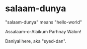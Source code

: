 # salaam-dunya
"salaam-dunya" means "hello-world"

Assalaam-o-Alaikum Parhnay Walon!

Daniyal here, aka "syed-dan".
